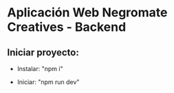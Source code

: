 # Aplicación Web Negromate Creatives - Backend

## Iniciar proyecto:

- Instalar: "npm i"

- Iniciar: "npm run dev"